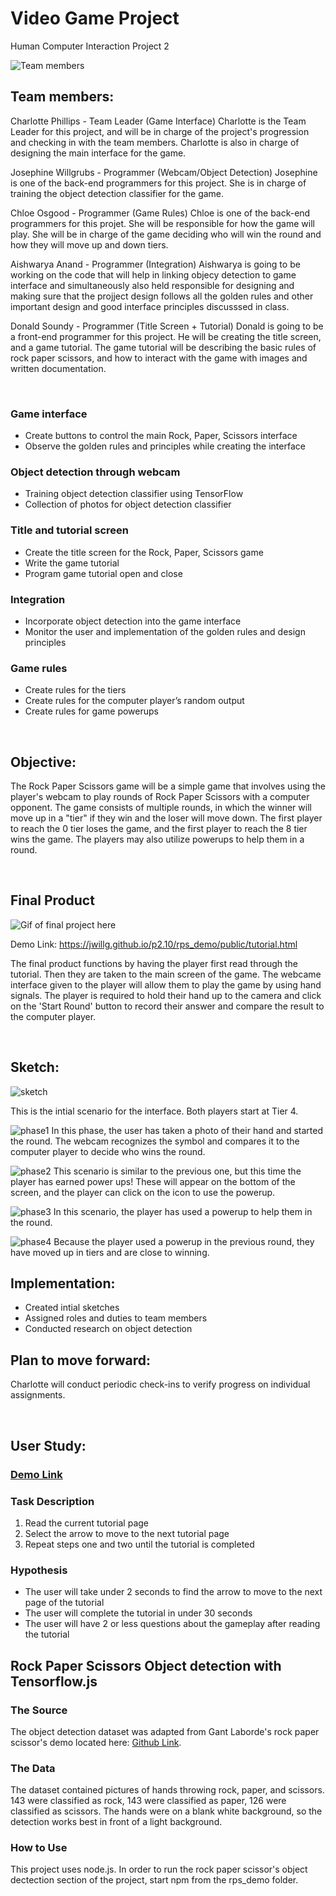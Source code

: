 # Video Game Project

Human Computer Interaction Project 2

![Team members](p2.group10.png)
## Team members: ##

Charlotte Phillips - Team Leader (Game Interface)
  Charlotte is the Team Leader for this project, and will be in charge of the project's progression and checking in with the team members. Charlotte is also in charge of designing the main interface for the game.

Josephine Willgrubs - Programmer (Webcam/Object Detection)
  Josephine is one of the back-end programmers for this project. She is in charge of training the object detection classifier for the game.

Chloe Osgood - Programmer (Game Rules)
  Chloe is one of the back-end programmers for this projet. She will be responsible for how the game will play. She will be in charge of the game deciding who will win the round and how they will move up and down tiers. 

Aishwarya Anand - Programmer (Integration) Aishwarya is going to be working on the code that will help in linking objecy  detection to game interface and simultaneously also held responsible for designing and making sure that the projject design follows all the golden rules and other important design and good interface principles discusssed in class.

Donald Soundy - Programmer (Title Screen + Tutorial)
  Donald is going to be a front-end programmer for this project. He will be creating the title screen, and a game tutorial. The game tutorial will be describing the basic rules of rock paper scissors, and how to interact with the game with images and written documentation.

<br>

### Game interface ###
* Create buttons to control the main Rock, Paper, Scissors interface
* Observe the golden rules and principles while creating the interface

### Object detection through webcam ###
* Training object detection classifier using TensorFlow
* Collection of photos for object detection classifier

### Title and tutorial screen ###
* Create the title screen for the Rock, Paper, Scissors game
* Write the game tutorial
* Program game tutorial open and close

### Integration ###
* Incorporate object detection into the game interface
* Monitor the user and implementation of the golden rules and design principles

### Game rules ###
* Create rules for the tiers
* Create rules for the computer player’s random output
* Create rules for game powerups


<br>

## Objective: ##
The Rock Paper Scissors game will be a simple game that involves using the player's webcam to play rounds of Rock Paper Scissors with a computer opponent. The game consists of multiple rounds, in which the winner will move up in a "tier" if they win and the loser will move down. The first player to reach the 0 tier loses the game, and the first player to reach the 8 tier wins the game. The players may also utilize powerups to help them in a round.

<br>

## Final Product ##
![Gif of final project here](p2Final.10.gif)

Demo Link: https://jwillg.github.io/p2.10/rps_demo/public/tutorial.html

The final product functions by having the player first read through the tutorial. Then they are taken to the main screen of the game. The webcame interface given to the player will allow them to play the game by using hand signals. The player is required to hold their hand up to the camera and click on the 'Start Round' button to record their answer and compare the result to the computer player.

<br>

## Sketch: ##

![sketch](Project2_Sketches/HICProject2_phase0.png)

This is the intial scenario for the interface. Both players start at Tier 4.

![phase1](Project2_Sketches/HICProject2_phase1.png)
In this phase, the user has taken a photo of their hand and started the round. The webcam recognizes the symbol and compares it to the computer player to decide who wins the round.

![phase2](Project2_Sketches/HICProject2_phase2.png)
This scenario is similar to the previous one, but this time the player has earned power ups! These will appear on the bottom of the screen, and the player can click on the icon to use the powerup.

![phase3](Project2_Sketches/HICProject2_phase3.png)
In this scenario, the player has used a powerup to help them in the round.

![phase4](Project2_Sketches/HICProject2_phase4.png)
Because the player used a powerup in the previous round, they have moved up in tiers and are close to winning.


## Implementation: ##
* Created intial sketches
* Assigned roles and duties to team members
* Conducted research on object detection

## Plan to move forward: ##
Charlotte will conduct periodic check-ins to verify progress on individual assignments.

<br>

## User Study: ##

### [Demo Link](https://jwillg.github.io/p2.10/tut1.html) ###


### Task Description ##

1. Read the current tutorial page
2. Select the arrow to move to the next tutorial page
3. Repeat steps one and two until the tutorial is completed

### Hypothesis ###

* The user will take under 2 seconds to find the arrow to move to the next page of the tutorial
* The user will complete the tutorial in under 30 seconds
* The user will have 2 or less questions about the gameplay after reading the tutorial

## Rock Paper Scissors Object detection with Tensorflow.js ##

### The Source ###
The object detection dataset was adapted from Gant Laborde's rock paper scissor's demo located here:
[Github Link](https://github.com/GantMan/rps_tfjs_demo).

### The Data ###
The dataset contained pictures of hands throwing rock, paper, and scissors. 143 were classified as rock, 143 were classified as paper, 126 were classified as scissors. The hands were on a blank white background, so the detection works best in front of a light background.

### How to Use ###
This project uses node.js. In order to run the rock paper scissor's object dectection section of the project, start npm from the rps_demo folder.
